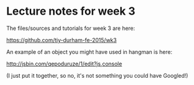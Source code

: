 # Lecture notes for week 3

The files/sources and tutorials for week 3 are here:

https://github.com/tiy-durham-fe-2015/wk3

An example of an object you might have used in hangman is here:

http://jsbin.com/qepoduruze/1/edit?js,console

(I just put it together, so no, it's not something you could have Googled!)
